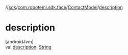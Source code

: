 //[sdk](../../../index.md)/[com.robotemi.sdk.face](../index.md)/[ContactModel](index.md)/[description](description.md)

# description

[androidJvm]\
val [description](description.md): [String](https://kotlinlang.org/api/latest/jvm/stdlib/kotlin/-string/index.html)

